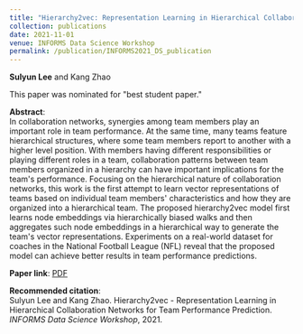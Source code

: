 ```yaml
---
title: "Hierarchy2vec: Representation Learning in Hierarchical Collaboration Networks for Team Performance Prediction"
collection: publications
date: 2021-11-01
venue: INFORMS Data Science Workshop
permalink: /publication/INFORMS2021_DS_publication
---
```

**Sulyun Lee** and Kang Zhao

This paper was nominated for "best student paper."

**Abstract**: <br>
In collaboration networks, synergies among team members play an important role in team performance. At the same time, many teams feature hierarchical structures, where some team members report to another with a higher level position. With members having different responsibilities or playing different roles in a team, collaboration patterns between team members organized in a hierarchy can have important implications for the team's performance. Focusing on the hierarchical nature of collaboration networks, this work is the first attempt to learn vector representations of teams based on individual team members' characteristics and how they are organized into a hierarchical team. The proposed hierarchy2vec model first learns node embeddings via hierarchically biased walks and then aggregates such node embeddings in a hierarchical way to generate the team's vector representations. Experiments on a real-world dataset for coaches in the National Football League (NFL) reveal that the proposed model can achieve better results in team performance predictions.

**Paper link**: [PDF](http://sulyunlee.github.io/files/INFORMS_DS_2021_submission.pdf)

**Recommended citation**: <br>
Sulyun Lee and Kang Zhao. Hierarchy2vec - Representation Learning in Hierarchical Collaboration Networks for Team Performance Prediction. *INFORMS Data Science Workshop*, 2021.

